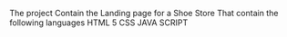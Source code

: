 The project Contain the Landing page for a Shoe Store 
That contain the following languages 
HTML 5
CSS
JAVA SCRIPT
